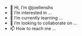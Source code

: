 - 👋 Hi, I’m @joellenshs
- 👀 I’m interested in ...
- 🌱 I’m currently learning ...
- 💞️ I’m looking to collaborate on ...
- 📫 How to reach me ...

<!---
joellenshs/joellenshs is a ✨ special ✨ repository because its `README.md` (this file) appears on your GitHub profile.
You can click the Preview link to take a look at your changes.
--->
